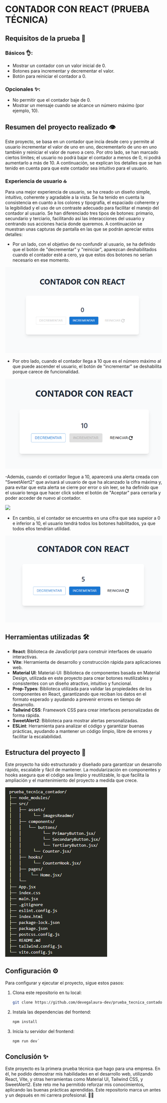 # CONTADOR CON REACT (PRUEBA TÉCNICA)

## Requisitos de la prueba 📃

### Básicos 👌:

- Mostrar un contador con un valor inicial de 0.
- Botones para incrementar y decrementar el valor.
- Botón para reiniciar el contador a 0.

### Opcionales ✨:

- No permitir que el contador baje de 0.
- Mostrar un mensaje cuando se alcance un número máximo (por ejemplo, 10).

## Resumen del proyecto realizado 👁️

Este proyecto, se basa en un contador que incia desde cero y permite al usuario incrementar el valor de uno en uno, decrementarlo de uno en uno también y reiniciar el valor de nuevo a cero. Por otro lado, se han marcado ciertos límites; el usuario no podrá bajar el contador a menos de 0, ni podrá aumentarlo a más de 10. A continuación, se explican los detalles que se han tenido en cuenta para que este contador sea intuitivo para el usuario. 

### Experiencia de usuario 🔝

Para una mejor experiencia de usuario, se ha creado un diseño simple, intuitivo, coherente y agradable a la vista. Se ha tenido en cuenta la consistencia en cuanto a los colores y tipografía, el espaciado coherente y la legibilidad y el uso de un contraste adecuado para facilitar el manejo del contador al usuario. Se han diferenciado tres tipos de botones: primario, secundario y terciario, facilitando así las interacciones del usuario y centrando sus acciones hacia donde queremos. A continuación se muestran unas capturas de pantalla en las que se podrán apreciar estos detalles:

- Por un lado, con el objetivo de no confundir al usuario, se ha definido que el botón de "decrementar" y "reiniciar", aparezcan deshabilitados cuando el contador esté a cero, ya que estos dos botones no serían necesario en ese momento.

![](./src/assets/imagesReadme/contador0.png)

- Por otro lado, cuando el contador llega a 10 que es el número máximo al que puede ascender el usuario, el botón de "incrementar" se deshabilita porque carece de funcionalidad. 

![](./src/assets/imagesReadme/contador10.png)

-Además, cuando el contador llegue a 10, aparecerá una alerta creada con "SweetAlert2" que avisará al usuario de que ha alcanzado la cifra máxima y, para evitar que esta alerta se cierre por error o sin leer, se ha definido que el usuario tenga que hacer click sobre el botón de "Aceptar" para cerrarla y poder acceder de nuevo al contador. 

![](./src/assets/imagesReadme/alerta_máximo_alcanzado.png)

- En cambio, si el contador se encuentra en una cifra que sea supeior a 0 e inferior a 10, el usuario tendrá todos los botones habilitados, ya que todos ellos tendrían utilidad. 

![](./src/assets/imagesReadme/contador5.png)

## Herramientas utilizadas 🛠️

- **React**: Biblioteca de JavaScript para construir interfaces de usuario interactivas.
- **Vite**: Herramienta de desarrollo y construcción rápida para aplicaciones web.
- **Material UI**: Material-UI: Biblioteca de componentes basada en Material Design, utilizada en este proyecto para crear botones reutilizables y consistentes con un diseño atractivo, intuitivo y funcional.
- **Prop-Types**: Biblioteca utilizada para validar las propiedades de los componentes en React, garantizando que reciban los datos en el formato esperado y ayudando a prevenir errores en tiempo de desarrollo.
- **Tailwind CSS**: Framework CSS para crear interfaces personalizadas de forma rápida.
- **SweetAlert2**: Biblioteca para mostrar alertas personalizadas.
- **ESLint**: Herramienta para analizar el código y garantizar buenas prácticas, ayudando a mantener un código limpio, libre de errores y facilitar la escalabilidad.

## Estructura del proyecto 👣

Este proyecto ha sido estructurado y diseñado para garantizar un desarrollo rápido, escalable y fácil de mantener. La modularización en componentes y hooks asegura que el código sea limpio y reutilizable, lo que facilita la ampliación y el mantenimiento del proyecto a medida que crece.

![](./src/assets/imagesReadme/estructura_proyecto.png)           

## Configuración ⚙️

Para configurar y ejecutar el proyecto, sigue estos pasos:

1. Clona este repositorio en tu local:

   ```bash
   git clone https://github.com/devegalaura-dev/prueba_tecnica_contador_react

2. Instala las dependencias del frontend:

    ```bash	
    npm install

3. Inicia tu servidor del frontend:

    ```bash	
    npm run dev´

## Conclusión ✨

Este proyecto es la primera prueba técnica que hago para una empresa. En él, he podido demostrar mis habilidades en el desarrollo web, utilizando React, Vite, y otras herramientas como Material UI, Tailwind CSS, y SweetAlert2. Este reto me ha permitido reforzar mis conocimientos, aplicando las buenas prácticas aprendidas. Este repositorio marca un antes y un depsués en mi carrera profesional. 🚀🚀
